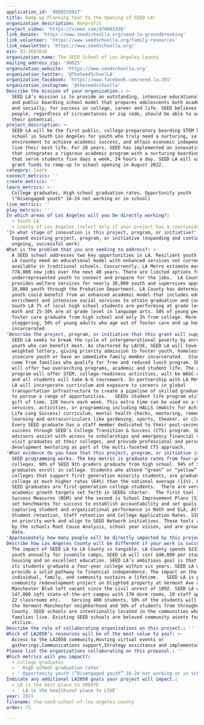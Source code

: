 ```yaml
---
application_id: '9008255027'
title: Ramp-up Planning Year to the Opening of SEED LA!
organization_description: Nonprofit
project_video: 'https://vimeo.com/470603338'
link_donate: 'https://www.seedschoolla.org/seed-la-groundbreaking'
link_volunteer: 'https://www.seedschoolla.org/family-resources'
link_newsletter: 'https://www.seedschoolla.org/'
ein: 83-3687638
organization_name: The SEED School of Los Angeles County
mailing_address_zip: '90025'
organization_website: 'https://www.seedschoolla.org'
organization_twitter: '@TheSeedSchoolLA'
organization_facebook: 'https://www.facebook.com/seed.la.391'
organization_instagram: '@theseedschoolla'
Describe the mission of your organization.: >-
  SEED LA’s mission is to provide an outstanding, intensive educational program
  and public boarding school model that prepares adolescents both academically
  and socially, for success in college, career and life. SEED believes all young
  people, regardless of circumstances or zip code, should be able to achieve
  their potential.
project_description: >-
  SEED LA will be the first public, college-preparatory boarding STEM high
  school in South Los Angeles for youth who truly need a nurturing, safe
  environment to achieve academic success, and attain economic independence to
  live their best life. For 20 years, SEED has implemented an innovative model
  that integrates a rigorous academic program with a nurturing boarding program
  that serve students five days a week, 24 hours a day. SEED LA will use LA2050
  grant funds to ramp-up to school opening in August 2022. 
category: learn
connect_metrics: ''
create_metrics: ''
learn_metrics: >-
  College graduates, High school graduation rates, Opportunity youth
  ("Disengaged youth" 16-24 not working or in school)
live_metrics: ''
play_metrics: ''
In which areas of Los Angeles will you be directly working?:
  - South LA
  - County of Los Angeles (select only if your project has a countywide benefit)
'In what stage of innovation is this project, program, or initiative?': >-
  Expand existing project, program, or initiative (expanding and continuing
  ongoing, successful work)
What is the problem that you are seeking to address?: >-
  A SEED school addresses two key opportunities in LA. Resilient youth served by
  LA County need an educational model with enhanced services not currently
  available in traditional schools. Concurrently, LA Metro estimate more than
  778,000 new jobs over the next 40 years. There are limited options for
  underrepresented youth to connect and prepare for the jobs.  LA County
  provides welfare services for nearly 36,000 youth and supervises approximately
  10,000 youth through the Probation Department. LA County has determined these
  youth could benefit from an enhanced academic model that includes educational
  enrichment and intensive social services to attain graduation and career. In
  South LA 7% of local high school students are performing at grade level in
  math and 25-30% are at grade level in language arts. 58% of young people in
  foster care graduate from high school and only 3% from college. More
  staggering, 50% of young adults who age out of foster care end up homeless or
  incarcerated.  
'Describe the project, program, or initiative that this grant will support to address the problem identified.': >-
  SEED LA seeks to break the cycle of intergenerational poverty by enrolling
  youth who can benefit most. As chartered by LACOE, SEED LA will have a
  weighted lottery, giving priority admission to foster youth, homeless/housing
  insecure youth or have an immediate family member incarcerated.  Students will
  come from families who qualify for free and reduced lunch program. SEED LA
  will offer two overarching programs, academic and student life. The academic
  program will offer STEM, college-readiness activities, will be WASC-accredited
  and all students will take A-G coursework. In partnership with LA Metro, SEED
  LA will incorporate curriculum and exposure to careers in global
  transportation infrastructure to create a pipeline of skilled graduates ready
  to pursue a range of opportunities.   SEEDs student life program utilizes the
  gift of time, 120 hours each week. This extra time can be used on a variety of
  services, activities, or programming including HALLS (Habits for Achieving
  Life Long Success) curriculum, mental health checks, mentoring, remedial
  learning and extracurriculars like gardening, sports, theater, or clubs.  
  Every SEED graduate has a staff member dedicated to their post-secondary
  success through SEED’s College Transition & Success (CTS) program. SEED’s CTS
  advisors assist with access to scholarships and emergency financial support,
  visit graduates at their colleges, and provide professional and personal
  development mentoring as part of the multi-faceted CTS approach.
'What evidence do you have that this project, program, or initiative is or will be successful, and how will you define and measure success?': >-
  SEED programming works. The key metric is graduate rates from four-year
  colleges. 90% of SEED 9th graders graduate from high school. 94% of SEED
  graduates enroll in college. Students who attend “green” or “yellow” colleges,
  colleges that support first generation minority students, are graduating
  college at much higher rates (64%) than the national average (11%). 80% of
  SEED graduates are first-generation college students.  There are very specific
  academic growth targets set forth in SEEDs charter.  The first tool is Network
  Success Measures (NSM) and the second is School Improvement Plans (SIP). NSMs
  set benchmarks for success to establish accountability and set goals by
  capturing student and organizational performance in Math and ELA, Attendance,
  Student retention, Staff retention and College Application Rates. SIPs focus
  on priority work and align to SEED Network initiatives. These tools are guided
  by the schools Root Cause Analysis, school year vision, and are grounded in
  data.  
'Approximately how many people will be directly impacted by this project, program, or initiative?': '30'
Describe how Los Angeles County will be different if your work is successful.: >-
  The impact of SEED LA to LA County is tangible. LA County spends $233,000 per
  youth annually for juvenile camps, SEED LA will cost $40,000 per student for
  housing and an excellent education. SEED LA’s ambitious goal is that 75% of
  its students graduate a four-year college within six years. SEED LA will
  provide a solid pathway to financial independence. The impact on the
  individual, family, and community sustains a lifetime.   SEED LA is part of a
  community redevelopment project on blighted property at Vermont Ave and
  Manchester Blvd left vacant since the civil unrest of 1992. SEED LA will be
  147,000 sqft state-of-the-art campus with 170 dorm rooms, 20 staff apartments,
  22 classrooms etc.    Serving 400 students, 50% of the students will come from
  the Vermont Manchester neighborhood and 50% of students from throughout LA
  County. SEED schools are intentionally located in the communities where its
  families live. Existing SEED schools are beloved community assets for all to
  utilize. 
Describe the role of collaborating organizations on this project.: ''
Which of LA2050’s resources will be of the most value to you?: >-
  Access to the LA2050 community,Hosting virtual events or
  gatherings,Communications support,Strategy assistance and implementation
Please list the organizations collaborating on this proposal.: ''
Which metrics will you impact?:
  - College graduates
  - ' High school graduation rates'
  - ' Opportunity youth (“Disengaged youth” 16-24 not working or in school)'
Indicate any additional LA2050 goals your project will impact.:
  - LA is the best place to CREATE
  - ' LA is the healthiest place to LIVE'
year: 2021
filename: the-seed-school-of-los-angeles-county
order: 73

---
```

